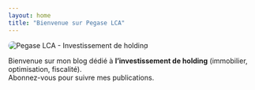 ```yaml
---
layout: home
title: "Bienvenue sur Pegase LCA"
---
```


<img src="{{ '/assets/images/pegase_hero.png' | relative_url }}" alt="Pegase LCA - Investissement de holding" style="max-width:100%; border-radius:12px;">

Bienvenue sur mon blog dédié à **l’investissement de holding** (immobilier, optimisation, fiscalité).  
Abonnez-vous pour suivre mes publications.
